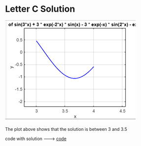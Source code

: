 # Letter C Solution

![plot](plot.png)

The plot above shows that the solution is between 3 and 3.5

code with solution ---> [code](ex02c.c)